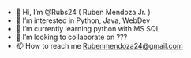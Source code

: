 - 👋 Hi, I’m @Rubs24 ( Ruben Mendoza Jr. )
- 👀 I’m interested in Python, Java, WebDev
- 🌱 I’m currently learning python with MS SQL
- 💞️ I’m looking to collaborate on ???
- 📫 How to reach me Rubenmendoza24@gmail.com

<!---
Rubs24/Rubs24 is a ✨ special ✨ repository because its `README.md` (this file) appears on your GitHub profile.
You can click the Preview link to take a look at your changes.
--->

